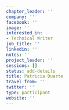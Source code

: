 ```yaml
---
chapter_leader: ''
company: ''
facebook: ''
image: ''
interested_in:
- Technical Writer
job_title: ''
linkedin: ''
notes: ''
project_leader: ''
sessions: []
status: add-details
title: Patricia Duarte
travel_from: ''
twitter: ''
type: participant
website: ''
---
```


<!-- put more details about participant here -->